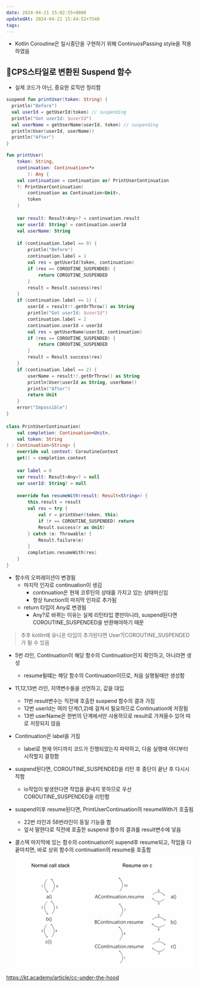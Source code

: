 ```yaml
---
date: 2024-04-21 15:02:55+0000
updatedAt: 2024-04-21 15:44:52+7540
tags: 
---
```

- Kotlin Coroutine은 일시중단을 구현하기 위해 ContinuosPassing style을 적용하였음

## CPS스타일로 변환된 Suspend 함수 
- 실제 코드가 아닌, 중요한 로직만 정리함

```kotlin
suspend fun printUser(token: String) {
  println("Before")
  val userId = getUserId(token) // suspending
  println("Got userId: $userId")
  val userName = getUserName(userId, token) // suspending
  println(User(userId, userName))
  println("After")
}
```

```kotlin
fun printUser(
    token: String,
    continuation: Continuation<*>
        ): Any {
    val continuation = continuation as? PrintUserContinuation
    ?: PrintUserContinuation(
        continuation as Continuation<Unit>,
        token
    )

    var result: Result<Any>? = continuation.result
    var userId: String? = continuation.userId
    val userName: String

    if (continuation.label == 0) {
        println("Before")
        continuation.label = 1
        val res = getUserId(token, continuation)
        if (res == COROUTINE_SUSPENDED) {
            return COROUTINE_SUSPENDED
        }
        result = Result.success(res)
    }
    if (continuation.label == 1) {
        userId = result!!.getOrThrow() as String
        println("Got userId: $userId")
        continuation.label = 2
        continuation.userId = userId
        val res = getUserName(userId, continuation)
        if (res == COROUTINE_SUSPENDED) {
            return COROUTINE_SUSPENDED
        }
        result = Result.success(res)
    }
    if (continuation.label == 2) {
        userName = result!!.getOrThrow() as String
        println(User(userId as String, userName))
        println("After")
        return Unit
    }
    error("Impossible")
}

class PrintUserContinuation(
    val completion: Continuation<Unit>,
    val token: String
) : Continuation<String> {
    override val context: CoroutineContext
    get() = completion.context

    var label = 0
    var result: Result<Any>? = null
    var userId: String? = null

    override fun resumeWith(result: Result<String>) {
        this.result = result
        val res = try {
            val r = printUser(token, this)
            if (r == COROUTINE_SUSPENDED) return
            Result.success(r as Unit)
        } catch (e: Throwable) {
            Result.failure(e)
        }
        completion.resumeWith(res)
    }
}
```
- 함수의 오퍼레이션이 변경됨
	- 마지막 인자로 continuation이 생김
		- continuation은 현재 코루틴의 상태를 가지고 있는 상태머신임
		- 항상 function의 마지막 인자로 추가됨
	- return 타입이 Any로 변경됨 
		- Any?로 바뀌는 이유는 실제 리턴타입 뿐만아니라, suspend된다면 COROUTINE_SUSPENDED을 반환해야하기 때문

> 추후 kotlin에 유니온 타입이 추가된다면 User?|COROUTINE_SUSPENDED가 될 수 있음


- 5번 라인, Continuation이 해당 함수의 Continuation인지 확인하고, 아니라면 생성
	- resume될떄는 해당 함수의 Continuation이므로, 처음 실행될때만 생성함

- 11,12,13번 라인, 지역변수들을 선언하고, 값을 대입
	- 11번 result변수는 직전에 호출한 suspend 함수의 결과 가짐
	- 12번 userId는 여러 단계(1,2)에 걸쳐서 필요하므로 Continuation에 저장됨
	- 13번 userName은 한번의 단계에서만 사용하므로 result로 가져올수 있어 따로 저장되지 않음

- Continuation은 label을 가짐
	- label로 현재 어디까지 코드가 진행되었는지 파악하고, 다음 실행때 어디부터 시작할지 결정함

- suspend된다면, COROUTINE_SUSPENDED을 리턴 후 중단이 끝난 후 다시시작함
	- io작업이 발생한다면 작업을 끝내지 못하므로 우선 COROUTINE_SUSPENDED을 리턴함

- suspend이후 resume된다면, PrintUserContinuation의 resumeWith가 호출됨
	- 22번 라인과 56번라인이 동일 기능을 함
	- 앞서 말한다로 직전에 호출한 suspend 함수의 결과를 result변수에 넣음

- 콜스택 마지막에 있는 함수의 continuation이 supend후 resume되고, 작업을 다 끝마치면, 바로 상위 함수의 continuation의 resume을 호출함
![center|600](real-resource-image/Pasted%20image%2020240204111912.png)

https://kt.academy/article/cc-under-the-hood